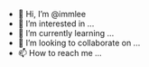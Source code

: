 - 👋 Hi, I’m @immlee
- 👀 I’m interested in ...
- 🌱 I’m currently learning ...
- 💞️ I’m looking to collaborate on ...
- 📫 How to reach me ...

<!---
immlee/immlee is a ✨ special ✨ repository because its `README.md` (this file) appears on your GitHub profile.
You can click the Preview link to take a look at your changes.
--->
